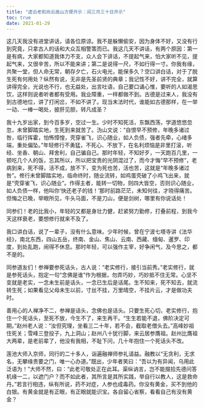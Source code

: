 ```yaml
---
title: "虚云老和尚云居山方便开示：闰三月三十日开示"
toc: true
date: 2021-01-29
---
```



这几天我没有进堂讲话，请各位原谅。我不是躲懒偷安，因为身体不好，又没有行到究竟，只拿古人的话和大众互相警策而已。我这几天不讲话，有两个原因：第一是有病，大家都知道我体力不支，众人会下讲话，不提起气来，怕大家听不见，提起气来，又很辛苦，所以不能来讲；第二是说得一尺，不如行得一寸。你我有缘，共聚一堂，但人命无常，朝存夕亡，石火电光，能保多久？空口讲白话，对于了脱生死有何用处？纵然有说，无非是先圣前贤的典章；我记性不好，讲不完全，就算讲得完全，光说也不行，也无益处，出言吐语，自己要口诵心惟，要听的人如渴思饮，这样则说者听者都有受用。我业障重，一样都做不到。古德是过来人，我没有到古德地位，讲了打闲岔，不如不讲了。现当末法时代，谁能如古德那样，在一举一动、一棒一喝处，披肝见胆，转凡成圣？

我十九岁出家，到今百多岁，空过一生。少时不知死活，东飘西荡，学道悠悠忽忽，未曾脚踏实地，生死到来就苦了。沩山文说：“自恨早不预修，年晚多诸过咎，临行挥霍，怕怖慞惶，壳穿雀飞，识心随业，如人负债，强者先牵，心绪多端，重处偏坠。”年轻修行不勇猛，不死心、不放下，在名利烦恼是非里打滚，听经、坐香、朝山、拜舍利，自己骗自己。那时年轻，不知好歹，一天跑百几里，一顿吃几个人的饭，忘其所以，所以把宝贵的光阴混过了，而今才悔“早不预修”，老病到来，死不得，活不成，放不下，变为死也苦，活也苦，这就是“年晚多诸过咎”。修行未曾脚踏实地，临命终时，随业流转，如鸡蛋壳破了小鸡飞出来，就是“壳穿雀飞，识心随业”。作得主者，能转一切物，则四大皆空，否则识心随业，如人负债一样，他叫你‘快还老子的钱！’那时前路茫茫，未知何往，才晓得痛苦。但悔之已晚，举眼所见，牛头马面，不是刀山，便是剑树，哪里有你说话处！

同参们！老的比我小，年轻的又都是身壮力健，赶紧努力勤修，打叠前程，到我今天这样衰老，要想修行就来不及了。

我口讲白话，说了一辈子，没有什么意味。少年时候，曾在宁波七塔寺讲《法华经》，南北东西，四山五岳，终南、金山、焦山、云南、西藏、缅甸、暹罗、印度，到处乱跑，闹得不休息。那时年轻，可以强作主宰，好争闲气，及今思之，都不是的。

同参道友们！参禅要参死话头，古人说：“老实修行，接引当前秀。”老实修行，就是参死话头，抱定一句“念佛是谁”作为根据，勿弄巧妙，巧妙抵不住无常。心坚不变就是老实，一念未生前是话头，一念已生后是话尾。生不知来，死不知去，就流转生死；如果看见父母未生以前，寸丝不挂，万里晴空，不挂片云，才是做功夫时。

善用心的人禅净不二，参禅是话头，念佛也是话头。只要生死心切，老实修行，抱住一个死话头，至死不放，今生不了，来生再干。“生生若能不退，佛阶决定可期。”赵州老人说：“汝但究理，坐看三二十年，若不会，截取老僧头去。”高峰妙祖住死关；雪峰三登投子，九上洞山；赵州八十犹行脚，来云居参膺祖。赵州比膺祖大两辈，是老前辈了，他没有我相，不耻下问，几十年抱住一个死话头不改。

莲池大师入京师，同行的二十多人，诣遍融禅师参礼请益。融教以“无贪利，无求名，无攀缘贵要之门，唯一心办道。”既出，少年者笑曰：“吾以为有异闻，乌用此泛语为！”大师不然，曰：“此老可敬处正在此耳。渠纵讷言，岂不能掇拾先德问答机缘一二，以遮门户？而不如此者，其所言是其所实践，举自行以教人，这是救命丹。”若言行相违，纵有所说，药不对症，人参也成毒药。你没有黄金，买不到他的白银。有黄金就是有正眼，有正眼就能识宝。各自留心省察，看看自己有没有黄金？
